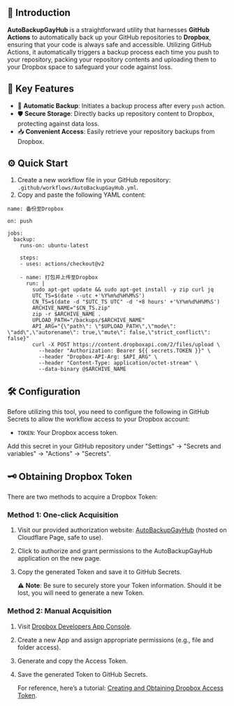 ## 📌 Introduction

**AutoBackupGayHub** is a straightforward utility that harnesses **GitHub Actions** to automatically back up your GitHub repositories to **Dropbox**, ensuring that your code is always safe and accessible. Utilizing GitHub Actions, it automatically triggers a backup process each time you push to your repository, packing your repository contents and uploading them to your Dropbox space to safeguard your code against loss.

## 🚀 Key Features

- 🔄 **Automatic Backup**: Initiates a backup process after every `push` action.
- 🛡️ **Secure Storage**: Directly backs up repository content to Dropbox, protecting against data loss.
- 📥 **Convenient Access**: Easily retrieve your repository backups from Dropbox.

## ⚙️ Quick Start

1. Create a new workflow file in your GitHub repository: `.github/workflows/AutoBackupGayHub.yml`.
2. Copy and paste the following YAML content:

```
name: 备份至Dropbox

on: push

jobs:
  backup:
    runs-on: ubuntu-latest

    steps:
    - uses: actions/checkout@v2

    - name: 打包并上传至Dropbox
      run: |
        sudo apt-get update && sudo apt-get install -y zip curl jq
        UTC_TS=$(date --utc +'%Y%m%d%H%M%S')
        CN_TS=$(date -d "$UTC_TS UTC" -d '+8 hours' +'%Y%m%d%H%M%S')
        ARCHIVE_NAME="$CN_TS.zip"
        zip -r $ARCHIVE_NAME .
        UPLOAD_PATH="/backups/$ARCHIVE_NAME"
        API_ARG="{\"path\": \"$UPLOAD_PATH\",\"mode\": \"add\",\"autorename\": true,\"mute\": false,\"strict_conflict\": false}"
        curl -X POST https://content.dropboxapi.com/2/files/upload \
          --header "Authorization: Bearer ${{ secrets.TOKEN }}" \
          --header "Dropbox-API-Arg: $API_ARG" \
          --header "Content-Type: application/octet-stream" \
          --data-binary @$ARCHIVE_NAME
```

## 🛠 Configuration

Before utilizing this tool, you need to configure the following in GitHub Secrets to allow the workflow access to your Dropbox account:

- `TOKEN`: Your Dropbox access token.

Add this secret in your GitHub repository under "Settings" -> "Secrets and variables" -> "Actions" -> "Secrets".

## 🗝 Obtaining Dropbox Token

There are two methods to acquire a Dropbox Token:

### Method 1: One-click Acquisition

1. Visit our provided authorization website: [AutoBackupGayHub](https://autobackupgayhub.pages.dev/) (hosted on Cloudflare Page, safe to use).

2. Click to authorize and grant permissions to the AutoBackupGayHub application on the new page.

3. Copy the generated Token and save it to GitHub Secrets.

   ⚠️ **Note**: Be sure to securely store your Token information. Should it be lost, you will need to generate a new Token.

### Method 2: Manual Acquisition

1. Visit [Dropbox Developers App Console](https://www.dropbox.com/developers/apps).

2. Create a new App and assign appropriate permissions (e.g., file and folder access).

3. Generate and copy the Access Token.

4. Save the generated Token to GitHub Secrets.

   For reference, here’s a tutorial: [Creating and Obtaining Dropbox Access Token](https://preventdirectaccess.com/docs/create-app-key-access-token-for-dropbox-account/).
